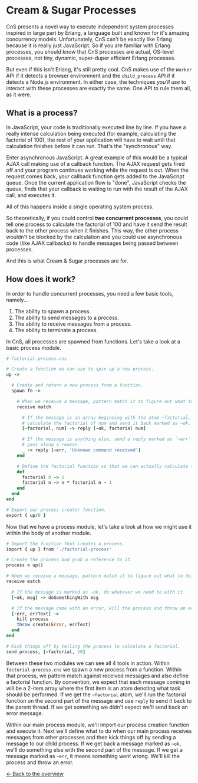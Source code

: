# Cream & Sugar Processes

CnS presents a novel way to execute independent system processes inspired in large part by Erlang, a language built and known for it's amazing concurrency models. Unfortunately, CnS can't be exactly like Erlang because it is really just JavaScript. So if you are familiar with Erlang processes, you should know that CnS processes are actual, OS-level processes, not tiny, dynamic, super-duper efficient Erlang processes.

But even if this isn't Erlang, it's still pretty cool. CnS makes use of the `Worker` API if it detects a browser environment and the `child_process` API if it detects a Node.js environment. In either case, the techniques _you'll use_ to interact with these processes are exactly the same. One API to rule them all, as it were.

## What is a process?

In JavaScript, your code is traditionally executed line by line. If you have a really intense calculation being executed (for example, calculating the factorial of 100), the rest of your application will have to wait until that calculation finishes before it can run. That's the "synchronous" way.

Enter asynchronous JavaScript. A great example of this would be a typical AJAX call making use of a callback function. The AJAX request gets fired off and your program continues working while the request is out. When the request comes back, your callback function gets added to the JavaScript queue. Once the current application flow is "done", JavaScript checks the queue, finds that your callback is waiting to run with the result of the AJAX call, and executes it.

All of this happens inside a single operating system process.

So theoretically, if you could control **two concurrent processes**, you could tell one process to calculate the factorial of 100 and have it send the result back to the other process when it finishes. This way, the other process wouldn't be blocked by the calculation and you could use asynchronous code (like AJAX callbacks) to handle messages being passed between processes.

And this is what Cream & Sugar processes are for.

## How does it work?

In order to handle concurrent processes, you need a few basic tools, namely...

1. The ability to spawn a process.
2. The ability to send messages to a process.
3. The ability to receive messages from a process.
4. The ability to terminate a process.

In CnS, all processes are spawned from functions. Let's take a look at a basic process module.

```ruby
# factorial-process.cns

# Create a function we can use to spin up a new process.
up ->

  # Create and return a new process from a function.
  spawn fn ->

    # When we receive a message, pattern match it to figure out what to do.
    receive match

      # If the message is an array beginning with the atom ~factorial, we'll
      # calculate the factorial of num and send it back marked as ~ok.
      [~factorial, num] -> reply [~ok, factorial num]

      # If the message is anything else, send a reply marked as `~err` and
      # pass along a reason.
      _ -> reply [~err, 'Unknown command received']
    end

    # Define the factorial function so that we can actually calculate them.
    def
      factorial 0 -> 1
      factorial n -> n * factorial n - 1
    end
  end
end

# Export our process creator function.
export { up/0 }
```

Now that we have a process module, let's take a look at how we might use it within the body of another module.

```ruby
# Import the function that creates a process.
import { up } from './factorial-process'

# Create the process and grab a reference to it.
process = up()

# When we receive a message, pattern match it to figure out what to do.
receive match

  # If the message is marked as ~ok, do whatever we need to with it.
  [~ok, msg] -> doSomethingWith msg

  # If the message came with an error, kill the process and throw an error.
  [~err, errText] ->
    kill process
    throw create(Error, errText)
  end
end

# Kick things off by telling the process to calculate a factorial.
send process, [~factorial, 50]
```

Between these two modules we can see all 4 tools in action. Within `factorial-process.cns` we spawn a new process from a function. Within that process, we pattern match against received messages and also define a factorial function. By convention, we expect that each message coming in will be a 2-item array where the first item is an atom denoting what task should be performed. If we get the `~factorial` atom, we'll run the factorial function on the second part of the message and use `reply` to send it back to the parent thread. If we get something we didn't expect we'll send back an error message.

Within our main process module, we'll import our process creation function and execute it. Next we'll define what to do when our main process receives messages from other processes and then kick things off by sending a message to our child process. If we get back a message marked as `~ok`, we'll do something else with the second part of the message. If we get a message marked as `~err`, it means something went wrong. We'll kill the process and throw an error.

[<- Back to the overview](overview.md)
